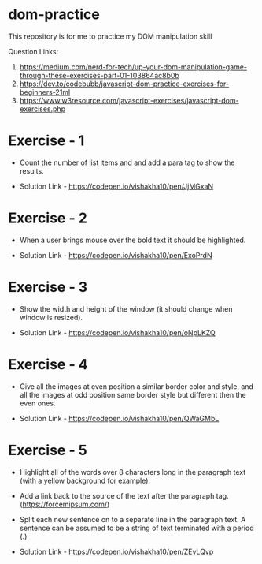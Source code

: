 # dom-practice
This repository is for me to practice my DOM manipulation skill

Question Links: 

1. https://medium.com/nerd-for-tech/up-your-dom-manipulation-game-through-these-exercises-part-01-103864ac8b0b
2. https://dev.to/codebubb/javascript-dom-practice-exercises-for-beginners-21ml
3. https://www.w3resource.com/javascript-exercises/javascript-dom-exercises.php


# Exercise - 1

 - Count the number of list items and and add a para tag to show the results.

 - Solution Link - https://codepen.io/vishakha10/pen/JjMGxaN


# Exercise - 2

 - When a user brings mouse over the bold text it should be highlighted.
 
 - Solution Link - https://codepen.io/vishakha10/pen/ExoPrdN


# Exercise - 3

 - Show the width and height of the window (it should change when window is resized).
 
 - Solution Link - https://codepen.io/vishakha10/pen/oNpLKZQ


# Exercise - 4

 - Give all the images at even position a similar border color and style, and all the images at odd position same border style but different then the even ones.
 
 - Solution Link - https://codepen.io/vishakha10/pen/QWaGMbL

# Exercise - 5

 - Highlight all of the words over 8 characters long in the paragraph text (with a yellow background for example).
 - Add a link back to the source of the text after the paragraph tag.(https://forcemipsum.com/)
 - Split each new sentence on to a separate line in the paragraph text. A sentence can be assumed to be a string of text terminated with a period (.)
 
 - Solution Link - https://codepen.io/vishakha10/pen/ZEvLQvp

